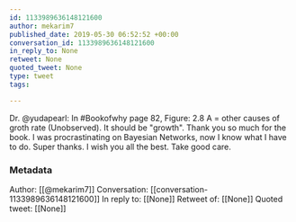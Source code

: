 ```yaml
---
id: 1133989636148121600
author: mekarim7
published_date: 2019-05-30 06:52:52 +00:00
conversation_id: 1133989636148121600
in_reply_to: None
retweet: None
quoted_tweet: None
type: tweet
tags:

---
```


Dr. @yudapearl: In #Bookofwhy page 82, Figure: 2.8 A = other causes of groth rate (Unobserved). It should be "growth". Thank you so much for the book. I was procrastinating on Bayesian Networks, now I know what I have to do. Super thanks. I wish you all the best. Take good care.

### Metadata

Author: [[@mekarim7]]
Conversation: [[conversation-1133989636148121600]]
In reply to: [[None]]
Retweet of: [[None]]
Quoted tweet: [[None]]
